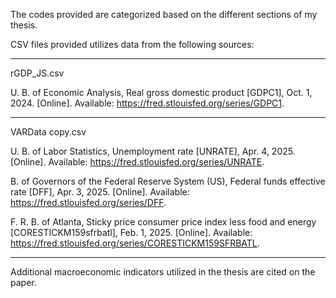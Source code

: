 The codes provided are categorized based on the different sections of my thesis.

CSV files provided utilizes data from the following sources:

---------------------------------------------------------------------------------------------------------------------------
rGDP_JS.csv

U. B. of Economic Analysis, Real gross domestic product [GDPC1], Oct. 1, 2024.
[Online]. Available: https://fred.stlouisfed.org/series/GDPC1.

---------------------------------------------------------------------------------------------------------------------------
VARData copy.csv

U. B. of Labor Statistics, Unemployment rate [UNRATE], Apr. 4, 2025. [Online].
Available: https://fred.stlouisfed.org/series/UNRATE.

B. of Governors of the Federal Reserve System (US), Federal funds effective
rate [DFF], Apr. 3, 2025. [Online]. Available: https://fred.stlouisfed.org/series/DFF.

F. R. B. of Atlanta, Sticky price consumer price index less food and energy [CORESTICKM159sfrbatl], Feb. 1, 2025. [Online].
Available: https://fred.stlouisfed.org/series/CORESTICKM159SFRBATL.

---------------------------------------------------------------------------------------------------------------------------

Additional macroeconomic indicators utilized in the thesis are cited on the paper.
